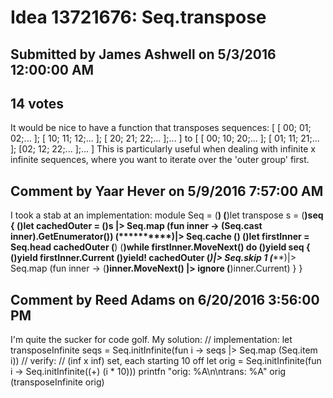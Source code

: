 # Idea 13721676: Seq.transpose #

## Submitted by James Ashwell on 5/3/2016 12:00:00 AM

## 14 votes

It would be nice to have a function that transposes sequences:
[ [ 00; 01; 02;... ]; [ 10; 11; 12;... ]; [ 20; 21; 22;... ];... ]
to
[ [ 00; 10; 20;... ]; [ 01; 11; 21;... ]; [02; 12; 22;... ];... ]
This is particularly useful when dealing with infinite x infinite sequences, where you want to iterate over the 'outer group' first.




## Comment by Yaar Hever on 5/9/2016 7:57:00 AM

I took a stab at an implementation:
module Seq =
(**)
(**)let transpose s =
(****)seq {
(******)let cachedOuter =
(********)s |> Seq.map (fun inner -> (Seq.cast inner).GetEnumerator())
(**********)|> Seq.cache
(**)
(******)let firstInner = Seq.head cachedOuter
(**)
(******)while firstInner.MoveNext() do
(********)yield seq {
(**********)yield firstInner.Current
(**********)yield! cachedOuter
(*****************)|> Seq.skip 1
(*****************)|> Seq.map (fun inner ->
(**********************)inner.MoveNext() |> ignore
(**********************)inner.Current) } }

## Comment by Reed Adams on 6/20/2016 3:56:00 PM

I'm quite the sucker for code golf. My solution:
// implementation:
let transposeInfinite seqs = Seq.initInfinite(fun i -> seqs |> Seq.map (Seq.item i))
// verify:
// (inf x inf) set, each starting 10 off
let orig = Seq.initInfinite(fun i -> Seq.initInfinite((+) (i * 10)))
printfn "orig: %A\n\ntrans: %A" orig (transposeInfinite orig)

